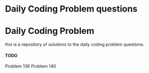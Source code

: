 # Daily Coding Problem questions

# Daily Coding Problem
this is a repository of solutions to the daily coding problem questions.

#### TODO
Problem 136
Problem 140
